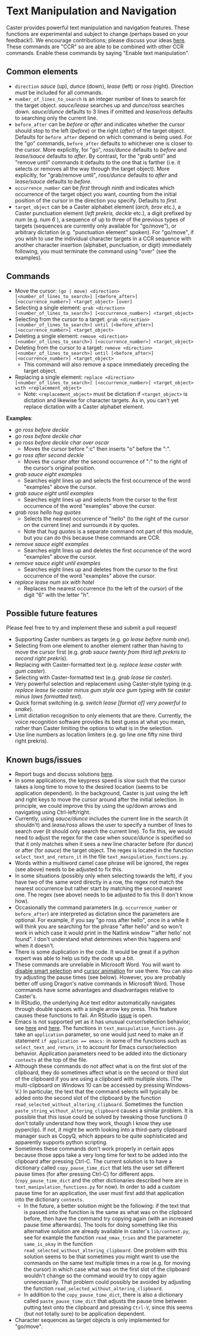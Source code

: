 # Text Manipulation and Navigation

Caster provides powerful text manipulation and navigation features. These functions are experimental and subject to change (perhaps based on your feedback!). We encourage contributions; please discuss your ideas [here](https://github.com/dictation-toolbox/Caster/issues/579). These commands are "CCR" so are able to be combined with other CCR commands. Enable these commands by saying "Enable text manipulation".

## Common elements

- `direction` _sauce_ (up), _dunce_ (down), _lease_ (left) or _ross_ (right). Direction _must_ be included for all commands.
- `number_of_lines_to_search` is an integer number of lines to search for the target object. _sauce/lease_ searches up and _dunce/ross_ searches down. _sauce/dunce_ defaults to 3 lines if omitted and _lease/ross_ defaults to searching only the current line.
- `before_after` can be _before_ or _after_ and indicates whether the cursor should stop to the left (_before_) or the right (_after_) of the target object. Defaults for `before_after` depend on which command is being used. For the "go" commands, `before_after` defaults to whichever one is closer to the cursor. More explicitly, for "go", _ross/dunce_ defaults to _before_ and _lease/sauce_ defaults to _after_.  By contrast, for the "grab until" and "remove until" commands it defaults to the one that is farther (i.e. it selects or removes all the way through the target object). More explicitly, for "grab/remove until", _ross/dunce_ defaults to _after_ and _lease/sauce_ defaults to _before_. 
- `occurrence_number` can be _first_ through _ninth_ and indicates which occurrence of the target object you want, counting from the initial position of the cursor in the direction you specify. Defaults to _first_.
- `target_object` can be a Caster alphabet element (_arch, brov_ etc.), a Caster punctuation element (_left prekris, deckle_ etc.), a digit prefixed by _num_ (e.g. _num 6_ ), a sequence of up to three of the previous types of targets (sequences are currently only available for "go/move"), or arbitrary dictation (e.g. "punctuation element" spoken). For "go/move", if you wish to use the individual character targets in a CCR sequence with another character insertion (alphabet, punctuation, or digit) immediately following, you must terminate the command using "over" (see the examples).

## Commands

- Move the cursor: `(go | move) <direction> [<number_of_lines_to_search>] [<before_after>] [<occurrence_number>] <target_object> [over]` 
- Selecting a single element: `grab <direction> [<number_of_lines_to_search>] [<occurrence_number>] <target_object>`
- Selecting from the cursor to a target: `grab <direction> [<number_of_lines_to_search>] until [<before_after>] [<occurrence_number>] <target_object>`
- Deleting a single element: `remove <direction> [<number_of_lines_to_search>] [<occurrence_number>] <target_object>`
- Deleting from the cursor to a target: `remove <direction> [<number_of_lines_to_search>] until [<before_after>] [<occurrence_number>] <target_object>`
    - This command will also remove a space immediately preceding the target object.
- Replacing a single element: `replace <direction>  [<number_of_lines_to_search>] [<occurrence_number>] <target_object> with <replacement_object>`
    - Note: `<replacement_object>` must be dictation if `<target_object>` is dictation and likewise for character targets. As in, you can't yet replace dictation with a Caster alphabet element.

**Examples**:

- _go ross before deckle_
- _go ross before deckle char_
- _go ross before deckle char over oscar_
    - Moves the cursor before ":c" then inserts "o" before the ":".
- _go ross after second deckle_
    - Moves the cursor after the second occurrence of ":" to the right of the cursor's original position.
- _grab sauce eight examples_
    - Searches eight lines up and selects the first occurrence of the word "examples" above the cursor.
- _grab sauce eight until examples_
    - Searches eight lines up and selects from the cursor to the first occurrence of the word "examples" above the cursor.
- _grab ross hello hug quotes_
    - Selects the nearest occurrence of "hello" (to the right of the cursor on the current line) and surrounds it by quotes.
    - Note that _hug quotes_ is a separate command not part of this module, but you can do this because these commands are CCR.
- _remove sauce eight examples_
    - Searches eight lines up and deletes the first occurrence of the word "examples" above the cursor.
- _remove sauce eight until examples_
    - Searches eight lines up and deletes from the cursor to the first occurrence of the word "examples" above the cursor.
- _replace lease num six with hotel_
    - Replaces the nearest occurrence (to the left of the cursor) of the digit "6" with the letter "h".

## Possible future features
Please feel free to try and implement these and submit a pull request!

- Supporting Caster numbers as targets (e.g. _go lease before numb one_).
- Selecting from one element to another element rather than having to move the cursor first (e.g. _grab sauce twenty from third left prekris to second right prekris_).
- Replacing with Caster-formatted text (e.g. _replace lease caster with gum caster_).
- Selecting with Caster-formatted text (e.g. _grab lease tie caster_).
- Very powerful selection and replacement using Caster-style typing (e.g. _replace lease tie caster minus gum style ace gum typing with tie caster minus laws formatted text_).
- Quick format switching (e.g. _switch lease [format of] very powerful to snake_).
- Limit dictation recognition to only elements that are there. Currently, the voice recognition software provides its best guess at what you mean, rather than Caster limiting the options to what is in the selection.
- Use line numbers as location limiters (e.g. go line one fifty nine third right prekris).

## Known bugs/issues
- Report bugs and discuss solutions [here](https://github.com/dictation-toolbox/Caster/issues/579).
- In some applications, the keypress speed is slow such that the cursor takes a long time to move to the desired location (seems to be application dependent). In the background, Caster is just using the left and right keys to move the cursor around after the initial selection. In principle, we could improve this by using the up/down arrows and navigating using Ctrl-left/right.
- Currently, using _sauce/dunce_ includes the current line in the search (it shouldn't) and _lease/ross_ allows the user to specify a number of lines to search over (it should only search the current line). To fix this, we would need to adjust the regex for the case when _sauce/dunce_ is specified so that it only matches when it sees a new line character before (for _dunce_) or after (for _sauce_) the target object. The regex is located in the function `select_text_and_return_it` in the file `text_manipulation_functions.py`.
- Words within a multiword camel case phrase will be ignored, the regex (see above) needs to be adjusted to fix this. 
- In some situations (possibly only when selecting towards the left), if you have two of the same word directly in a row, the regex not match the nearest occurrence but rather start by matching the second nearest one. The regex (see above) needs to be adjusted to fix this (I don't know how).
- Occasionally the command parameters (e.g. `occurrence_number` or `before_after`) are interpreted as dictation since the parameters are optional. For example, if you say "go ross after hello", once in a while it will think you are searching for the phrase "after hello" and so won't work in which case it would print in the Natlink window "'after hello' not found". I don't understand what determines when this happens and when it doesn't.
- There is some duplication in the code. It would be great if a python expert was able to help us tidy the code up a bit.
- These commands are unreliable in Microsoft Word. You will want to [disable smart selection](https://superuser.com/questions/962710/how-to-make-microsoft-word-selection-behave-like-it-would-in-a-plain-text-editor) and [cursor animation](https://www.404techsupport.com/2012/11/07/disable-cursor-animation-word-2013/) for use there. You can also try adjusting the pause times (see below). However, you are probably better off using Dragon's native commands in Microsoft Word. Those commands have some advantages and disadvantages relative to Caster's.
- In RStudio, the underlying Ace text editor automatically navigates through double spaces with a single arrow key press. This feature causes these functions to fail. An RStudio [issue](https://github.com/rstudio/rstudio/issues/4934) is open.
- Emacs is not supported yet as it has unusual cursor/selection behavior; see [here](https://www.gnu.org/software/emacs/manual/html_node/eintr/Point-and-mark.html) and [here](https://www.gnu.org/software/emacs/manual/html_node/emacs/Mark-Ring.html). The functions in `text_manipulation_functions.py` take an `application` parameter, so one would just need to make an if statement `if application == emacs:` in some of the functions such as `select_text_and_return_it` to account for Emacs cursor/selection behavior. Application parameters need to be added into the dictionary `contexts` at the top of the file.
- Although these commands do not affect what is on the first slot of the clipboard, they do sometimes affect what is on the second or third slot of the clipboard if you are using a clipboard with multiple slots. (The multi-clipboard on Windows 10 can be accessed by pressing Windows-V.) In particular, the text that the command selects will typically be added onto the second slot of the clipboard by the function `read_selected_without_altering_clipboard`. Sometimes the function `paste_string_without_altering_clipboard` causes a similar problem. It is possible that this issue could be solved by tweaking those functions (I don't totally understand how they work, though I know they use pyperclip). If not, it might be worth looking into a third-party clipboard manager such as CopyQ, which appears to be quite sophisticated and apparently supports python scripting.
- Sometimes these commands don't work properly in certain apps because those apps take a very long time for text to be added into the clipboard after pressing Ctrl-C. The current solution is to have a dictionary called `copy_pause_time_dict` that lets the user set different pause times (for after pressing Ctrl-C) for different apps. (`copy_pause_time_dict` and the other dictionaries described here are in `text_manipulation_functions.py` for now). In order to add a custom pause time for an application, the user must first add that application into the dictionary `contexts`.
    - In the future, a better solution might be the following:  if the text that is passed into the function is the same as what was on the clipboard before, then have the command try copying again (with an increased pause time afterwards). The tools for doing something like this alternative solution are already available in caster's `lib/context.py`, see for example the function `read_nmax_tries` and the parameter `same_is_okay` in the function `read_selected_without_altering_clipboard`. One problem with this solution seems to be that sometimes you might want to use the commands on the same text multiple times in a row (e.g. for moving the cursor) in which case what was on the first slot of the clipboard wouldn't change so the command would try to copy again unnecessarily. That problem could possibly be avoided by adjusting the function `read_selected_without_altering_clipboard`. 
    - In addition to the `copy_pause_time_dict`, there is also a dictionary called `paste_pause_time_dict` that adjusts the pause time between putting text onto the clipboard and pressing `Ctrl-V`, since this seems (but not totally sure) to be application dependent.
- Character sequences as target objects is only implemented for "go/move".
